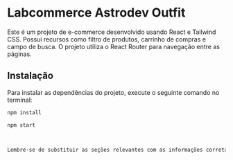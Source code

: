 # Labcommerce Astrodev Outfit

Este é um projeto de e-commerce desenvolvido usando React e Tailwind CSS. Possui recursos como filtro de produtos, carrinho de compras e campo de busca. O projeto utiliza o React Router para navegação entre as páginas.

## Instalação

Para instalar as dependências do projeto, execute o seguinte comando no terminal:

```bash
npm install

npm start



Lembre-se de substituir as seções relevantes com as informações corretas do seu projeto. Espero que isso te ajude!
